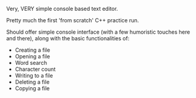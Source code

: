 Very, VERY simple console based text editor. 

Pretty much the first 'from scratch' C++ practice run. 

Should offer simple console interface (with a few humoristic touches here and there),
along with the basic functionalities of:
- Creating a file
- Opening a file
- Word search
- Character count
- Writing to a file
- Deleting a file
- Copying a file 
